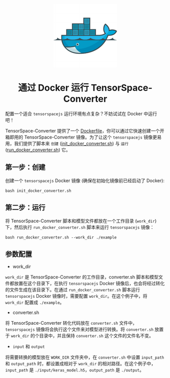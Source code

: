 <p align="center">
<img width=200 src="../assets/docker.png">
</p>
<h1 align=center>通过 Docker 运行 TensorSpace-Converter</h1>

配置一个适合 `tensorspacejs` 运行环境有点复杂？不妨试试在 Docker 中运行吧！

TensorSpace-Converter 提供了一个 [Dockerfile](https://github.com/tensorspace-team/tensorspace-converter/blob/master/docker/Dockerfile)，你可以通过它快速创建一个开箱即用的 TensorSpace-Converter 镜像。为了让这个 `tensorspacejs` 镜像更易用，我们提供了脚本来 `创建` ([init_docker_converter.sh](https://github.com/tensorspace-team/tensorspace-converter/blob/master/docker/init_docker_converter.sh)) 与 `运行` ([run_docker_converter.sh](https://github.com/tensorspace-team/tensorspace-converter/blob/master/docker/run_docker_converter.sh)) 它。

## 第一步：创建

创建一个 `tensorspacejs` Docker 镜像 (确保在初始化镜像前已经启动了 Docker):
```shell
bash init_docker_converter.sh
```

## 第二步：运行

将 TensorSpace-Converter 脚本和模型文件都放在一个工作目录 (`work_dir`) 下，然后执行 `run_docker_converter.sh` 脚本来运行 `tensorspacejs` 镜像：

```shell
bash run_docker_converter.sh --work_dir ./example
```

## 参数配置

* work_dir

`work_dir` 是 TensorSpace-Converter 的工作目录，converter.sh 脚本和模型文件都放置在这个目录下，在执行 `tensorspacejs` Docker 镜像后，也会将经过转化的文件生成在该目录下。在通过 `run_docker_converter.sh` 脚本运行 `tensorspacejs` Docker 镜像时，需要配置 `work_dir`。在这个例子中，将 `work_dir` 配置成 `./example`。

* converter.sh

将 TensorSpace-Converter 转化代码放在 `converter.sh` 文件中，`tensorspacejs` 镜像将会执行这个文件来对模型进行转换。将 `converter.sh` 放置于 `work_dir` 的个目录中，并且保持 `converter.sh` 这个文件的文件名不变。

* `input` 和 `output`

将需要转换的模型放在 `WORK_DIR` 文件夹中，在 `converter.sh` 中设置 `input_path` 和 `output_path` 时，都设置成相对于 `work_dir` 的相对路径。在这个例子中，`input_path` 是 `./input/keras_model.h5`，`output_path` 是 `./output`。
